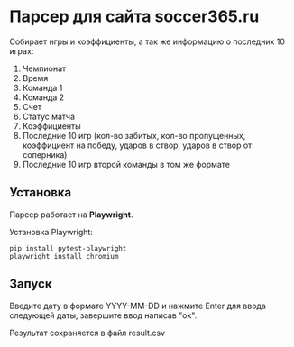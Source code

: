 # Парсер для сайта soccer365.ru

Собирает игры и коэффициенты, а так же информацию о последних 10 играх:

1.	Чемпионат
2.	Время
3.	Команда 1
4.	Команда 2
5.	Счет
6.	Статус матча
7.	Коэффициенты 
8.  Последние 10 игр (кол-во забитых, кол-во пропущенных, коэффициент на победу, ударов в створ, ударов в створ от соперника)
9.  Последние 10 игр второй команды в том же формате

## Установка

Парсер работает на **Playwright**.

Установка Playwright:
``` 
pip install pytest-playwright
playwright install chromium

```
## Запуск

Введите дату в формате YYYY-MM-DD и нажмите Enter для ввода следующей даты, завершите ввод написав "ok".

Результат сохраняется в файл result.csv